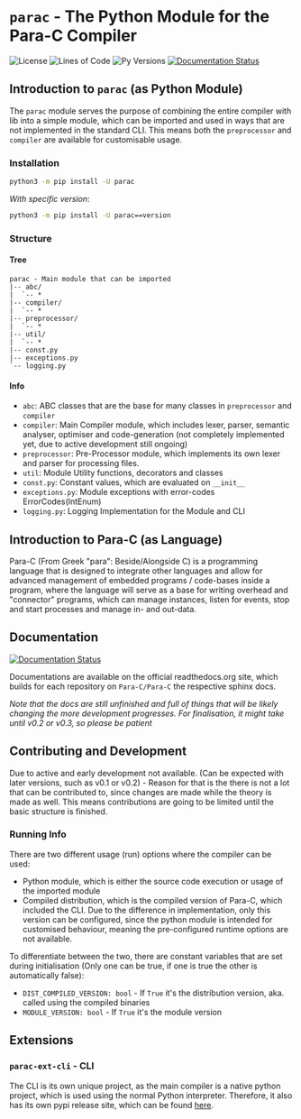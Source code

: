 # `parac` - The Python Module for the Para-C Compiler

![License](https://img.shields.io/github/license/Luna-Klatzer/Para-C?color=cyan)
![Lines of Code](https://img.shields.io/tokei/lines/github/Para-C/Para-C)
![Py Versions](https://img.shields.io/pypi/pyversions/parac.svg)
[![Documentation Status](https://readthedocs.org/projects/para-c/badge/?version=latest)](https://para-c.readthedocs.io/en/latest/?badge=latest)

## Introduction to `parac` (as Python Module)

The `parac` module serves the purpose of combining the entire compiler with lib
into a simple module, which can be imported and used in ways that are not
implemented in the standard CLI. This means both the `preprocessor` and
`compiler` are available for customisable usage.

### Installation

```bash
python3 -m pip install -U parac
```

*With specific version*:

```bash
python3 -m pip install -U parac==version
```

### Structure

#### Tree

```
parac - Main module that can be imported
|-- abc/
|  `-- *
|-- compiler/
|  `-- *
|-- preprocessor/
|  `-- *
|-- util/
|  `-- *
|-- const.py
|-- exceptions.py
`-- logging.py
```

#### Info

- `abc`: ABC classes that are the base for many classes in `preprocessor`
  and `compiler`
- `compiler`: Main Compiler module, which includes lexer, parser, semantic
  analyser, optimiser and code-generation (not completely implemented yet, due
  to active development still ongoing)
- `preprocessor`: Pre-Processor module, which implements its own lexer and
  parser for processing files.
- `util`: Module Utility functions, decorators and classes
- `const.py`: Constant values, which are evaluated on `__init__`
- `exceptions.py`: Module exceptions with error-codes ErrorCodes(IntEnum)
- `logging.py`: Logging Implementation for the Module and CLI

## Introduction to Para-C (as Language)

Para-C (From Greek "para": Beside/Alongside C) is a programming language that
is designed to integrate other languages and allow for advanced management of
embedded programs / code-bases inside a program, where the language will serve
as a base for writing overhead and "connector" programs, which can manage
instances, listen for events, stop and start processes and manage in- and
out-data.

## Documentation

[![Documentation Status](https://readthedocs.org/projects/para-c/badge/?version=latest)](https://para-c.readthedocs.io/en/latest/?badge=latest)

Documentations are available on the official readthedocs.org site, which builds
for each repository on `Para-C/Para-C` the respective sphinx docs.

*Note that the docs are still unfinished and full of things that will be likely
changing the more development progresses. For finalisation, it might take until
v0.2 or v0.3, so please be patient*

## Contributing and Development

Due to active and early development not available. (Can be expected with later
versions, such as v0.1 or v0.2) - Reason for that is the there is not a lot
that can be contributed to, since changes are made while the theory is made as
well. This means contributions are going to be limited until the basic
structure is finished.

### Running Info

There are two different usage (run) options where the compiler can be used:

- Python module, which is either the source code execution or usage of the
  imported module
- Compiled distribution, which is the compiled version of Para-C, which
  included the CLI. Due to the difference in implementation, only this version
  can be configured, since the python module is intended for customised
  behaviour, meaning the pre-configured runtime options are not available.

To differentiate between the two, there are constant variables that are set
during initialisation (Only one can be true, if one is true the other is
automatically false):

- `DIST_COMPILED_VERSION: bool` - If `True` it's the distribution version, aka.
  called using the compiled binaries
- `MODULE_VERSION: bool` - If `True` it's the module version

## Extensions

### `parac-ext-cli` - CLI

The CLI is its own unique project, as the main compiler is a native python
project, which is used using the normal Python interpreter. Therefore, it also
has its own pypi release site, which can be
found [here](https://pypi.org/project/parac-ext-cli/).